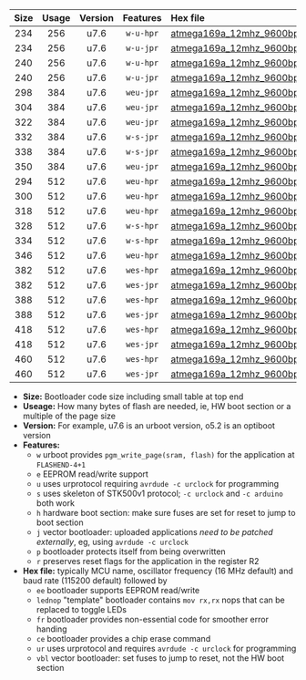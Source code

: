 |Size|Usage|Version|Features|Hex file|
|:-:|:-:|:-:|:-:|:--|
|234|256|u7.6|`w-u-hpr`|[atmega169a_12mhz_9600bps_ur.hex](https://raw.githubusercontent.com/stefanrueger/urboot/main//atmega169a_12mhz_9600bps_ur.hex)|
|234|256|u7.6|`w-u-jpr`|[atmega169a_12mhz_9600bps_ur_vbl.hex](https://raw.githubusercontent.com/stefanrueger/urboot/main//atmega169a_12mhz_9600bps_ur_vbl.hex)|
|240|256|u7.6|`w-u-hpr`|[atmega169a_12mhz_9600bps_lednop_ur.hex](https://raw.githubusercontent.com/stefanrueger/urboot/main//atmega169a_12mhz_9600bps_lednop_ur.hex)|
|240|256|u7.6|`w-u-jpr`|[atmega169a_12mhz_9600bps_lednop_ur_vbl.hex](https://raw.githubusercontent.com/stefanrueger/urboot/main//atmega169a_12mhz_9600bps_lednop_ur_vbl.hex)|
|298|384|u7.6|`weu-jpr`|[atmega169a_12mhz_9600bps_ee_ur_vbl.hex](https://raw.githubusercontent.com/stefanrueger/urboot/main//atmega169a_12mhz_9600bps_ee_ur_vbl.hex)|
|304|384|u7.6|`weu-jpr`|[atmega169a_12mhz_9600bps_ee_lednop_ur_vbl.hex](https://raw.githubusercontent.com/stefanrueger/urboot/main//atmega169a_12mhz_9600bps_ee_lednop_ur_vbl.hex)|
|322|384|u7.6|`weu-jpr`|[atmega169a_12mhz_9600bps_ee_lednop_fr_ur_vbl.hex](https://raw.githubusercontent.com/stefanrueger/urboot/main//atmega169a_12mhz_9600bps_ee_lednop_fr_ur_vbl.hex)|
|332|384|u7.6|`w-s-jpr`|[atmega169a_12mhz_9600bps_vbl.hex](https://raw.githubusercontent.com/stefanrueger/urboot/main//atmega169a_12mhz_9600bps_vbl.hex)|
|338|384|u7.6|`w-s-jpr`|[atmega169a_12mhz_9600bps_lednop_vbl.hex](https://raw.githubusercontent.com/stefanrueger/urboot/main//atmega169a_12mhz_9600bps_lednop_vbl.hex)|
|350|384|u7.6|`weu-jpr`|[atmega169a_12mhz_9600bps_ee_lednop_fr_ce_ur_vbl.hex](https://raw.githubusercontent.com/stefanrueger/urboot/main//atmega169a_12mhz_9600bps_ee_lednop_fr_ce_ur_vbl.hex)|
|294|512|u7.6|`weu-hpr`|[atmega169a_12mhz_9600bps_ee_ur.hex](https://raw.githubusercontent.com/stefanrueger/urboot/main//atmega169a_12mhz_9600bps_ee_ur.hex)|
|300|512|u7.6|`weu-hpr`|[atmega169a_12mhz_9600bps_ee_lednop_ur.hex](https://raw.githubusercontent.com/stefanrueger/urboot/main//atmega169a_12mhz_9600bps_ee_lednop_ur.hex)|
|318|512|u7.6|`weu-hpr`|[atmega169a_12mhz_9600bps_ee_lednop_fr_ur.hex](https://raw.githubusercontent.com/stefanrueger/urboot/main//atmega169a_12mhz_9600bps_ee_lednop_fr_ur.hex)|
|328|512|u7.6|`w-s-hpr`|[atmega169a_12mhz_9600bps.hex](https://raw.githubusercontent.com/stefanrueger/urboot/main//atmega169a_12mhz_9600bps.hex)|
|334|512|u7.6|`w-s-hpr`|[atmega169a_12mhz_9600bps_lednop.hex](https://raw.githubusercontent.com/stefanrueger/urboot/main//atmega169a_12mhz_9600bps_lednop.hex)|
|346|512|u7.6|`weu-hpr`|[atmega169a_12mhz_9600bps_ee_lednop_fr_ce_ur.hex](https://raw.githubusercontent.com/stefanrueger/urboot/main//atmega169a_12mhz_9600bps_ee_lednop_fr_ce_ur.hex)|
|382|512|u7.6|`wes-hpr`|[atmega169a_12mhz_9600bps_ee.hex](https://raw.githubusercontent.com/stefanrueger/urboot/main//atmega169a_12mhz_9600bps_ee.hex)|
|382|512|u7.6|`wes-jpr`|[atmega169a_12mhz_9600bps_ee_vbl.hex](https://raw.githubusercontent.com/stefanrueger/urboot/main//atmega169a_12mhz_9600bps_ee_vbl.hex)|
|388|512|u7.6|`wes-hpr`|[atmega169a_12mhz_9600bps_ee_lednop.hex](https://raw.githubusercontent.com/stefanrueger/urboot/main//atmega169a_12mhz_9600bps_ee_lednop.hex)|
|388|512|u7.6|`wes-jpr`|[atmega169a_12mhz_9600bps_ee_lednop_vbl.hex](https://raw.githubusercontent.com/stefanrueger/urboot/main//atmega169a_12mhz_9600bps_ee_lednop_vbl.hex)|
|418|512|u7.6|`wes-hpr`|[atmega169a_12mhz_9600bps_ee_lednop_fr.hex](https://raw.githubusercontent.com/stefanrueger/urboot/main//atmega169a_12mhz_9600bps_ee_lednop_fr.hex)|
|418|512|u7.6|`wes-jpr`|[atmega169a_12mhz_9600bps_ee_lednop_fr_vbl.hex](https://raw.githubusercontent.com/stefanrueger/urboot/main//atmega169a_12mhz_9600bps_ee_lednop_fr_vbl.hex)|
|460|512|u7.6|`wes-hpr`|[atmega169a_12mhz_9600bps_ee_lednop_fr_ce.hex](https://raw.githubusercontent.com/stefanrueger/urboot/main//atmega169a_12mhz_9600bps_ee_lednop_fr_ce.hex)|
|460|512|u7.6|`wes-jpr`|[atmega169a_12mhz_9600bps_ee_lednop_fr_ce_vbl.hex](https://raw.githubusercontent.com/stefanrueger/urboot/main//atmega169a_12mhz_9600bps_ee_lednop_fr_ce_vbl.hex)|

- **Size:** Bootloader code size including small table at top end
- **Useage:** How many bytes of flash are needed, ie, HW boot section or a multiple of the page size
- **Version:** For example, u7.6 is an urboot version, o5.2 is an optiboot version
- **Features:**
  + `w` urboot provides `pgm_write_page(sram, flash)` for the application at `FLASHEND-4+1`
  + `e` EEPROM read/write support
  + `u` uses urprotocol requiring `avrdude -c urclock` for programming
  + `s` uses skeleton of STK500v1 protocol; `-c urclock` and `-c arduino` both work
  + `h` hardware boot section: make sure fuses are set for reset to jump to boot section
  + `j` vector bootloader: uploaded applications *need to be patched externally*, eg, using `avrdude -c urclock`
  + `p` bootloader protects itself from being overwritten
  + `r` preserves reset flags for the application in the register R2
- **Hex file:** typically MCU name, oscillator frequency (16 MHz default) and baud rate (115200 default) followed by
  + `ee` bootloader supports EEPROM read/write
  + `lednop` "template" bootloader contains `mov rx,rx` nops that can be replaced to toggle LEDs
  + `fr` bootloader provides non-essential code for smoother error handing
  + `ce` bootloader provides a chip erase command
  + `ur` uses urprotocol and requires `avrdude -c urclock` for programming
  + `vbl` vector bootloader: set fuses to jump to reset, not the HW boot section
